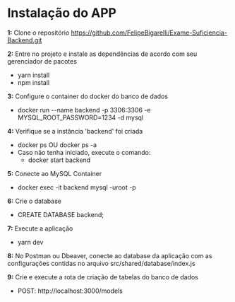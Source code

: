 # Instalação do APP
**1:** Clone o repositório https://github.com/FelipeBigarelli/Exame-Suficiencia-Backend.git

**2:** Entre no projeto e instale as dependências de acordo com seu gerenciador de pacotes
  - yarn install
  - npm install

**3:** Configure o container do docker do banco de dados
  - docker run --name backend -p 3306:3306 -e MYSQL_ROOT_PASSWORD=1234 -d mysql

**4:** Verifique se a instância 'backend' foi criada
  - docker ps OU docker ps -a
  - Caso não tenha iniciado, execute o comando:
    - docker start backend

**5:** Conecte ao MySQL Container
  - docker exec -it backend mysql -uroot -p

**6:** Crie o database
  - CREATE DATABASE backend;

**7:** Execute a aplicação
  - yarn dev

**8:** No Postman ou Dbeaver, conecte ao database da aplicação com as configurações contidas no arquivo src/shared/database/index.js

**9:** Crie e execute a rota de criação de tabelas do banco de dados
  - POST: http://localhost:3000/models

